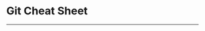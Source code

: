 # Git Cheat Sheet
---




<!-- Git Commamds:
1. git init                                     //in root folder
2. rm -rf .git                                  //undo git init
3. git remote add origin <HTTPS/SSH>            //add the repo link on github
4. git clone <HTTPS/SSH>                        //for clone 
5 => git checkout -b <branch-name>              //create a new branch & switch to it at same time
  => git switch -c <branch-name>               //create a new branch & switch to it at same time 
6 =>git checkout <branch-name>                  //simply switch to an existing branch
  =>git switch <branch-name>                   //simply switch to an existing branch
7. git checkout <old-branch-name>               //Checkout to the branch you need to rename
8. git branch -m <new-branch-name>              //Rename branch name locally
9. git push origin :<old-name> <new-branch-name>  //Delete old branch from remote
10. git branch --list                           //to check all branches
11. git rm fileName                             //to remove specific file
12. git log                                     //to knowing all commits
13. git config --global user.name "name"        // for enter username on git
14. git config --global user.email "email"      // for enter email on git -->
<!-- 15. git rm --cached(file name) // for cached file............ -->

 
